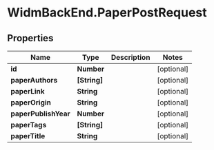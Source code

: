 # WidmBackEnd.PaperPostRequest

## Properties

Name | Type | Description | Notes
------------ | ------------- | ------------- | -------------
**id** | **Number** |  | [optional] 
**paperAuthors** | **[String]** |  | [optional] 
**paperLink** | **String** |  | [optional] 
**paperOrigin** | **String** |  | [optional] 
**paperPublishYear** | **Number** |  | [optional] 
**paperTags** | **[String]** |  | [optional] 
**paperTitle** | **String** |  | [optional] 


